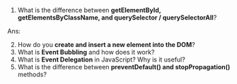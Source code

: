 1. What is the difference between **getElementById, getElementsByClassName, and querySelector / querySelectorAll**?

Ans:

2. How do you **create and insert a new element into the DOM**?
3. What is **Event Bubbling** and how does it work?
4. What is **Event Delegation** in JavaScript? Why is it useful?
5. What is the difference between **preventDefault() and stopPropagation()** methods?